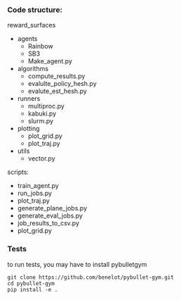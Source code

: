 
### Code structure:

reward_surfaces
* agents
  * Rainbow
  * SB3
  * Make_agent.py
* algorithms
  * compute_results.py
  * evalulte_policy_hesh.py
  * evalute_est_hesh.py
* runners
  * multiproc.py
  * kabuki.py
  * slurm.py
* plotting
  * plot_grid.py
  * plot_traj.py
* utils
  * vector.py

scripts:
* train_agent.py
* run_jobs.py
* plot_traj.py
* generate_plane_jobs.py
* generate_eval_jobs.py
* job_results_to_csv.py
* plot_grid.py

### Tests

to run tests, you may have to install pybulletgym

```
git clone https://github.com/benelot/pybullet-gym.git
cd pybullet-gym
pip install -e .
```
